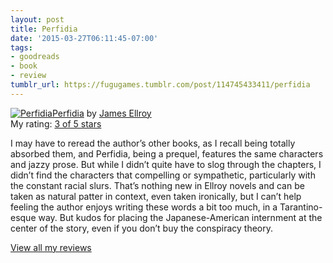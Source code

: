 ```yaml
---
layout: post
title: Perfidia
date: '2015-03-27T06:11:45-07:00'
tags:
- goodreads
- book
- review
tumblr_url: https://fugugames.tumblr.com/post/114745433411/perfidia
---
```

[![Perfidia](https://d.gr-assets.com/books/1400865622m/20262505.jpg)](https://www.goodreads.com/book/show/20262505-perfidia)[Perfidia](https://www.goodreads.com/book/show/20262505-perfidia) by [James Ellroy](https://www.goodreads.com/author/show/2887.James_Ellroy)  
My rating: [3 of 5 stars](https://www.goodreads.com/review/show/1219879192)  
  
I may have to reread the author’s other books, as I recall being totally absorbed them, and Perfidia, being a prequel, features the same characters and jazzy prose. But while I didn’t quite have to slog through the chapters, I didn’t find the characters that compelling or sympathetic, particularly with the constant racial slurs. That’s nothing new in Ellroy novels and can be taken as natural patter in context, even taken ironically, but I can’t help feeling the author enjoys writing these words a bit too much, in a Tarantino-esque way. But kudos for placing the Japanese-American internment at the center of the story, even if you don’t buy the conspiracy theory.  
  
[View all my reviews](https://www.goodreads.com/review/list/749440-philip)
